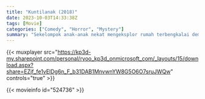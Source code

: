 ```yaml
---
title: "Kuntilanak (2018)"
date: 2023-10-03T14:33:38Z
tags: [Movie]
categories: ["Comedy", "Horror", "Mystery"]
summary: "Sekelompok anak-anak nekat mengeksplor rumah terbengkalai demi memenangkan sayembara reality show untuk membuktikan kebenaran adanya Kuntilanak yang suka menculik anak kecil. Petualangan yang mereka pikir akan membawa keseruan justru menjadi malapetaka saat Kuntilanak, sang makhluk mengerikan yang masuk ke dunia manusia melalui sebuah cermin kuno kini memburu mereka sebagai korban baru."
---
```


{{< muxplayer src="https://kp3d-my.sharepoint.com/personal/ryoo_kp3d_onmicrosoft_com/_layouts/15/download.aspx?share=EZjf_fe1vElDg6n_F_b31DAB1MnvwnYW8G5O6O7sruJWQw" controls="true" >}}
  
 {{< movieinfo id="524736" >}}
  
 <script id="r48GSMbGHYr1HUssiC9GwfhXvbuvCH9XBsLqWBQkkoA" type="application/ld+json">
 {
  "@context": "https://schema.org/",
  "@type": "VideoObject",
  "name": "Kuntilanak (2018)",
  "contentUrl": "https://stream.mux.com/r48GSMbGHYr1HUssiC9GwfhXvbuvCH9XBsLqWBQkkoA.m3u8",
  "thumbnailUrl": "https://www.themoviedb.org/t/p/original/7OCGjdPCXjJrxA8giOyUbnbwF4w.jpg?width=314&fit_mode=preserve&time=25",
  "uploadDate": "2023-10-03T14:33:38Z",
}

</script>